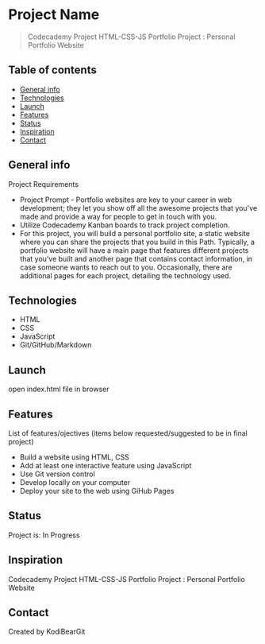 # Project Name

> Codecademy Project HTML-CSS-JS Portfolio Project : Personal Portfolio Website

## Table of contents

* [General info](#general-info)
* [Technologies](#technologies)
* [Launch](#launch)
* [Features](#features)
* [Status](#status)
* [Inspiration](#inspiration)
* [Contact](#contact)

## General info

Project Requirements

* Project Prompt - Portfolio websites are key to your career in web development; they let you show off all the awesome projects that you've made and provide a way for people to get in touch with you.  
* Utilize Codecademy Kanban boards to track project completion.  
* For this project, you will build a personal portfolio site, a static website where you can share the projects that you build in this Path. Typically, a portfolio website will have a main page that features different projects that you’ve built and another page that contains contact information, in case someone wants to reach out to you. Occasionally, there are additional pages for each project, detailing the technology used.

## Technologies

* HTML
* CSS
* JavaScript
* Git/GitHub/Markdown

## Launch

open index.html file in browser

## Features

List of features/ojectives (items below requested/suggested to be in final project)

* Build a website using HTML, CSS
* Add at least one interactive feature using JavaScript
* Use Git version control
* Develop locally on your computer
* Deploy your site to the web using GiHub Pages

## Status

Project is: In Progress

## Inspiration

Codecademy Project HTML-CSS-JS Portfolio Project : Personal Portfolio Website

## Contact

Created by KodiBearGit